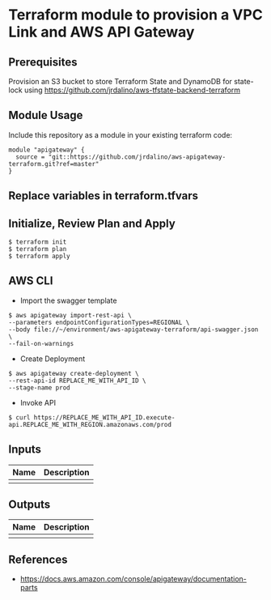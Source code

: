 # Terraform module to provision a VPC Link and AWS API Gateway

## Prerequisites
Provision an S3 bucket to store Terraform State and DynamoDB for state-lock
using https://github.com/jrdalino/aws-tfstate-backend-terraform

## Module Usage
Include this repository as a module in your existing terraform code:
```
module "apigateway" {
  source = "git::https://github.com/jrdalino/aws-apigateway-terraform.git?ref=master"
}
```

## Replace variables in terraform.tfvars

## Initialize, Review Plan and Apply
```
$ terraform init
$ terraform plan
$ terraform apply
```

## AWS CLI

- Import the swagger template
```
$ aws apigateway import-rest-api \
--parameters endpointConfigurationTypes=REGIONAL \
--body file://~/environment/aws-apigateway-terraform/api-swagger.json \
--fail-on-warnings
```

- Create Deployment
```
$ aws apigateway create-deployment \
--rest-api-id REPLACE_ME_WITH_API_ID \
--stage-name prod
```

- Invoke API
```
$ curl https://REPLACE_ME_WITH_API_ID.execute-api.REPLACE_ME_WITH_REGION.amazonaws.com/prod
```

## Inputs
| Name | Description |
|------|-------------|
| | |

## Outputs
| Name | Description |
|------|-------------|
| | |

## References
- https://docs.aws.amazon.com/console/apigateway/documentation-parts
